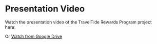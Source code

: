# Presentation Video

Watch the presentation video of the TravelTide Rewards Program project here:

Or [Watch from Google Drive](https://drive.google.com/file/d/1-lm1rmo7_ovH6o2eQQkxrq67Vs6I8BY7/view?usp=drive_link)
